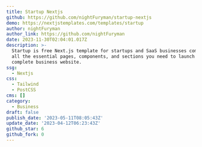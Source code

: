 ```yaml
---
title: Startup Nextjs
github: https://github.com/nightFuryman/startup-nextjs
demo: https://nextjstemplates.com/templates/startup
author: nightFuryman
author_link: https://github.com/nightFuryman
date: 2023-11-30T02:04:01.017Z
description: >-
  Startup is free Next.js template for startups and SaaS businesses comes with
  all the essential pages, components, and sections you need to launch a
  complete business website.
ssg:
  - Nextjs
css:
  - Tailwind
  - PostCSS
cms: []
category:
  - Business
draft: false
publish_date: '2023-05-11T08:05:43Z'
update_date: '2023-04-12T06:23:43Z'
github_star: 6
github_fork: 0
---
```

